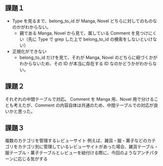 ## 課題１

- Type を見るまで、belong_to_id が Manga, Novel どちらに対してのものなのかがわからない。
  - 親である Manga, Novel から見て、属している Comment を見つけにくい（先に Type で grep した上で belong_to_id の検索をしないといけない）
- 正規化ができない
  - belong_to_id だけを見て、それが Manga, Novel のどちらに紐づくかがわからないため、その ID が本当に存在する ID なのかどうかがわからない。

## 課題２

それぞれの中間テーブルで対応。
Comment を Manga 用、Novel 用で分けることも考えたが、Comment の内容自体は共通のため、中間テーブルでの対応が良いかと思った。

## 課題３

複数のカテゴリを管理するレビューサイト
例えば、雑貨・服・菓子などのカテゴリをカテゴリ別に管理しているレビューサイトがあった場合、雑貨テーブル・服テーブル・菓子テーブルとレビューを紐付ける際に、今回のようなアンチパターンに応じる気がする
